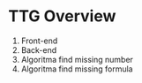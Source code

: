 # TTG Overview

1. Front-end
2. Back-end
3. Algoritma find missing number
4. Algoritma find missing formula
